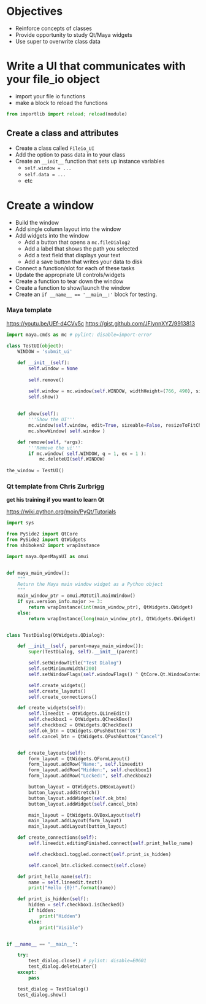 # Objectives
- Reinforce concepts of classes
- Provide opportunity to study Qt/Maya widgets
- Use super to overwrite class data

# Write a UI that communicates with your file_io object
- import your file io functions
- make a block to reload the functions
```python
from importlib import reload; reload(module)
```
## Create a class and attributes
- Create a class called `Fileio_UI`
- Add the option to pass data in to your class
- Create an `__init__` function that sets up instance variables
  - `self.window = ...`
  - `self.data = ...`
  - etc
# Create a window
- Build the window
- Add single column layout into the window
- Add widgets into the window
  - Add a button that opens a `mc.fileDialog2`
  - Add a label that shows the path you selected
  - Add a text field that displays your text
  - Add a save button that writes your data to disk
- Connect a function/slot for each of these tasks
- Update the appropriate UI controls/widgets
- Create a function to tear down the window
- Create a function to show/launch the window
- Create an `if __name__ == '__main__:'` block for testing.

### Maya template
https://youtu.be/UEf-d4CVv5c
https://gist.github.com/JFlynnXYZ/9913813


```python
import maya.cmds as mc # pylint: disable=import-error

class TestUI(object):
    WINDOW = 'submit_ui'
    
    def __init__(self):
        self.window = None
        
        self.remove()

        self.window = mc.window(self.WINDOW, widthHeight=(766, 490), sizeable=False)
        self.show()
        
    
    def show(self):
        '''Show the UI'''
        mc.window(self.window, edit=True, sizeable=False, resizeToFitChildren=True)
        mc.showWindow( self.window )

    def remove(self, *args):
        '''Remove the ui'''
        if mc.window( self.WINDOW, q = 1, ex = 1 ):
            mc.deleteUI(self.WINDOW)
            
the_window = TestUI()
```

### Qt template from Chris Zurbrigg 
**get his training if you want to learn Qt**

https://wiki.python.org/moin/PyQt/Tutorials

```python
import sys

from PySide2 import QtCore
from PySide2 import QtWidgets
from shiboken2 import wrapInstance

import maya.OpenMayaUI as omui


def maya_main_window():
    """
    Return the Maya main window widget as a Python object
    """
    main_window_ptr = omui.MQtUtil.mainWindow()
    if sys.version_info.major >= 3:
        return wrapInstance(int(main_window_ptr), QtWidgets.QWidget)
    else:
        return wrapInstance(long(main_window_ptr), QtWidgets.QWidget)


class TestDialog(QtWidgets.QDialog):

    def __init__(self, parent=maya_main_window()):
        super(TestDialog, self).__init__(parent)

        self.setWindowTitle("Test Dialog")
        self.setMinimumWidth(200)
        self.setWindowFlags(self.windowFlags() ^ QtCore.Qt.WindowContextHelpButtonHint)

        self.create_widgets()
        self.create_layouts()
        self.create_connections()

    def create_widgets(self):
        self.lineedit = QtWidgets.QLineEdit()
        self.checkbox1 = QtWidgets.QCheckBox()
        self.checkbox2 = QtWidgets.QCheckBox()
        self.ok_btn = QtWidgets.QPushButton("OK")
        self.cancel_btn = QtWidgets.QPushButton("Cancel")


    def create_layouts(self):
        form_layout = QtWidgets.QFormLayout()
        form_layout.addRow("Name:", self.lineedit)
        form_layout.addRow("Hidden:", self.checkbox1)
        form_layout.addRow("Locked:", self.checkbox2)

        button_layout = QtWidgets.QHBoxLayout()
        button_layout.addStretch()
        button_layout.addWidget(self.ok_btn)
        button_layout.addWidget(self.cancel_btn)

        main_layout = QtWidgets.QVBoxLayout(self)
        main_layout.addLayout(form_layout)
        main_layout.addLayout(button_layout)

    def create_connections(self):
        self.lineedit.editingFinished.connect(self.print_hello_name)

        self.checkbox1.toggled.connect(self.print_is_hidden)

        self.cancel_btn.clicked.connect(self.close)

    def print_hello_name(self):
        name = self.lineedit.text()
        print("Hello {0}!".format(name))

    def print_is_hidden(self):
        hidden = self.checkbox1.isChecked()
        if hidden:
            print("Hidden")
        else:
            print("Visible")


if __name__ == "__main__":

    try:
        test_dialog.close() # pylint: disable=E0601
        test_dialog.deleteLater()
    except:
        pass

    test_dialog = TestDialog()
    test_dialog.show()

```
